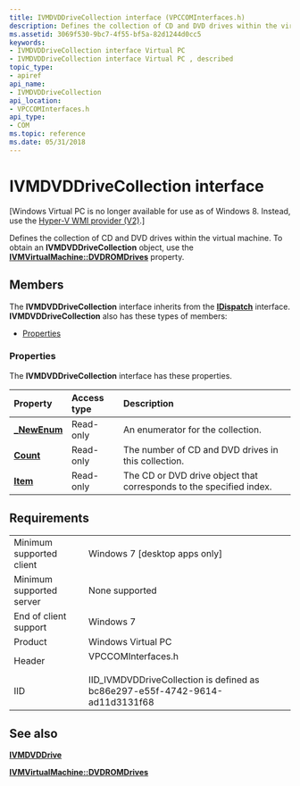 ```yaml
---
title: IVMDVDDriveCollection interface (VPCCOMInterfaces.h)
description: Defines the collection of CD and DVD drives within the virtual machine. To obtain an IVMDVDDriveCollection object, use the IVMVirtualMachine DVDROMDrives property.
ms.assetid: 3069f530-9bc7-4f55-bf5a-82d1244d0cc5
keywords:
- IVMDVDDriveCollection interface Virtual PC
- IVMDVDDriveCollection interface Virtual PC , described
topic_type:
- apiref
api_name:
- IVMDVDDriveCollection
api_location:
- VPCCOMInterfaces.h
api_type:
- COM
ms.topic: reference
ms.date: 05/31/2018
---
```


# IVMDVDDriveCollection interface

\[Windows Virtual PC is no longer available for use as of Windows 8. Instead, use the [Hyper-V WMI provider (V2)](https://docs.microsoft.com/windows/desktop/HyperV_v2/windows-virtualization-portal).\]

Defines the collection of CD and DVD drives within the virtual machine. To obtain an **IVMDVDDriveCollection** object, use the [**IVMVirtualMachine::DVDROMDrives**](ivmvirtualmachine-dvdromdrives.md) property.

## Members

The **IVMDVDDriveCollection** interface inherits from the [**IDispatch**](https://msdn.microsoft.com/library/ms221608(v=VS.71).aspx) interface. **IVMDVDDriveCollection** also has these types of members:

-   [Properties](#properties)

### Properties

The **IVMDVDDriveCollection** interface has these properties.



| Property                                                       | Access type          | Description                                                                    |
|:---------------------------------------------------------------|:---------------------|:-------------------------------------------------------------------------------|
| [**\_NewEnum**](ivmdvddrivecollection--newenum.md)<br/> | Read-only<br/> | An enumerator for the collection.<br/>                                   |
| [**Count**](ivmdvddrivecollection-count.md)<br/>        | Read-only<br/> | The number of CD and DVD drives in this collection.<br/>                 |
| [**Item**](ivmdvddrivecollection-item.md)<br/>          | Read-only<br/> | The CD or DVD drive object that corresponds to the specified index.<br/> |



 

## Requirements



|                                     |                                                                                               |
|-------------------------------------|-----------------------------------------------------------------------------------------------|
| Minimum supported client<br/> | Windows 7 \[desktop apps only\]<br/>                                                    |
| Minimum supported server<br/> | None supported<br/>                                                                     |
| End of client support<br/>    | Windows 7<br/>                                                                          |
| Product<br/>                  | Windows Virtual PC<br/>                                                                 |
| Header<br/>                   | <dl> <dt>VPCCOMInterfaces.h</dt> </dl> |
| IID<br/>                      | IID\_IVMDVDDriveCollection is defined as bc86e297-e55f-4742-9614-ad11d3131f68<br/>      |



## See also

<dl> <dt>

[**IVMDVDDrive**](ivmdvddrive.md)
</dt> <dt>

[**IVMVirtualMachine::DVDROMDrives**](ivmvirtualmachine-dvdromdrives.md)
</dt> </dl>

 

 





